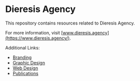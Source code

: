 # Dieresis Agency

This repository contains resources related to Dieresis Agency.

For more information, visit [www.dieresis.agency](https://www.dieresis.agency/).

Additional Links:
- [Branding](https://www.dieresis.agency/branding/)
- [Graphic Design](https://www.dieresis.agency/graphic-design/)
- [Web Design](https://www.dieresis.agency/web-design/)
- [Publications](https://www.dieresis.agency/projects/categories/publications/)
